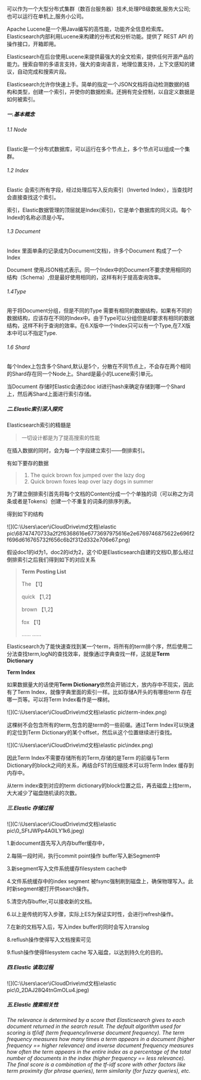 可以作为一个大型分布式集群（数百台服务器）技术,处理PB级数据,服务大公司;也可以运行在单机上,服务小公司。

Apache Lucene是一个用Java编写的高性能，功能齐全信息检索库。Elasticsearch内部利用Lucene来构建的分布式和分析功能。提供了 REST API 的操作接口，开箱即用。

Elasticsearch在后台使用Lucene来提供最强大的全文检索，提供任何开源产品的能力。搜索自带的多语言支持，强大的查询语言，地理位置支持，上下文感知的建议，自动完成和搜索片段。

Elasticsearch允许你快速上手。简单的指定一个JSON文档将自动检测数据的结构和类型，创建一个索引，并使你的数据检索。还拥有完全控制，以自定义数据是如何被索引。



##### 一.基本概念

###### 1.1 Node

Elastic是一个分布式数据库，可以运行在多个节点上，多个节点可以组成一个集群。

###### 1.2 Index

Elastic 会索引所有字段，经过处理后写入反向索引（Inverted Index），当查找时会直接查找这个索引。

索引，Elastic数据管理的顶层就是Index(索引)，它是单个数据库的同义词。每个Index的名称必须是小写。

###### 1.3 Document

Index 里面单条的记录成为Document(文档)，许多个Document 构成了一个Index

Document  使用JSON格式表示。同一个Index中的Document不要求使用相同的结构（Schema）,但是最好使用相同的，这样有利于提高查询效率。

###### 1.4Type

用于将Document分组，但是不同的Type 需要有相同的数据结构，如果有不同的数据结构，应该存在不同的Index中。由于Type可以分组但是却要求有相同的数据结构，这样不利于查询的效率。在6.X版中一个Index只可以有一个Type,在7.X版本中可以不指定Type.

###### 1.6 Shard

每个Index上包含多个Shard,默认是5个，分散在不同节点上，不会存在两个相同的Shard存在同一个Node上。Shard是最小的Lucene索引单元。

当Document 存储时Elastic会通过doc id进行hash来确定存储到哪一个Shard上，然后再Shard上面进行索引存储。

##### 二.Elastic索引深入探究

Elasticsearch索引的精髓是

> 一切设计都是为了提高搜索的性能

在插入数据的同时，会为每一个字段建立索引——倒排索引。

有如下要存的数据

> 1. The quick brown fox jumped over the lazy dog
> 2. Quick brown foxes leap over lazy dogs in summer

为了建立倒排索引首先将每个文档的Content分成一个个单独的词（可以称之为词条或者是Tokens）创建一个不重复的词条的排序列表。

得到如下的结构

![](C:\Users\acer\iCloudDrive\md文档\elastic pic\68747470733a2f2f6368616e6773697975616e2e6769746875622e696f2f696d616765732f656c6b2f312d332e706e67.png)

假设doc1的id为1，doc2的id为2，这个ID是Elasticsearch自建的文档ID,那么经过倒排索引之后我们得到如下的对应关系

> **Term** **Posting List**
>
> The 【1】
>
> quick 【1,2】
>
> brown 【1,2】
>
> fox 【1】
>
> ...... ...... 

Elasticsearch为了能快速查找到某一个term，将所有的term排个序，然后使用二分法查找term,logN的查找效率，就像通过字典查找一样，这就是**Term  Dictionary** 

**Term Index**

如果数据量大的话使用**Term Dictionary**依然会开销过大，放内存中不现实，因此有了Term Index，就像字典里面的索引一样。比如存储A开头的有哪些term 存在哪一页等。可以将Term Index看作是一棵树。

![](C:\Users\acer\iCloudDrive\md文档\elastic pic\term-index.png)

这棵树不会包含所有的term,包含的是term的一些前缀。通过Term  Index可以快速的定位到Term Dictionary的某个offset，然后从这个位置继续进行查找。

![](C:\Users\acer\iCloudDrive\md文档\elastic pic\index.png)

因此Term Index不需要存储所有的Term,存储的是Term 的前缀与Term Dictionary的block之间的关系，再结合FST的压缩技术可以将Term Index 缓存到内存中。

从term index查到对应的term dictionary的block位置之后，再去磁盘上找term，大大减少了磁盘随机读的次数。

##### 三.Elastic 存储过程



![](C:\Users\acer\iCloudDrive\md文档\elastic pic\0_SFtJWPp4A0lLY1k6.jpeg)



1.新document首先写入内存buffer缓存中，

2.每隔一段时间，执行commit point操作 buffer写入新Segment中

3.新segment写入文件系统缓存filesystem cache中

4.文件系统缓存中的index segment 被fsync强制刷到磁盘上，确保物理写入。此时新segment被打开供search操作。

5.清空内存buffer,可以接收新的文档。

6.以上是传统的写入步骤，实际上ES为保证实时性，会进行refresh操作。

7.在新的文档写入后，写入index buffer的同时会写入translog

8.reflush操作使得写入文档搜索可见

9.flush操作使得filesystem cache 写入磁盘，以达到持久化的目的。

##### 四.Elastic 读取过程

![](C:\Users\acer\iCloudDrive\md文档\elastic pic\0_2DAJ28Q4tnGmOLu4.jpeg)

##### 五.Elastic 搜索相关性

*The relevance is determined by a score that Elasticsearch gives to each document returned in the search result. The default algorithm used for scoring is tf/idf (term frequency/inverse document frequency). The term frequency measures how many times a term appears in a document (higher frequency == higher relevance) and inverse document frequency measures how often the term appears in the entire index as a percentage of the total number of documents in the index (higher frequency == less relevance). The final score is a combination of the tf-idf score with other factors like term proximity (for phrase queries), term similarity (for fuzzy queries), etc.*













